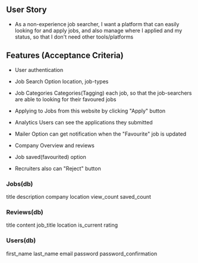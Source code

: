 ## User Story
* As a non-experience job searcher, I want a platform that can easily looking for and apply jobs, and also manage where I applied and my status, so that I don't need other tools/platforms

## Features (Acceptance Criteria)
* User authentication

* Job Search Option
    location, job-types

* Job Categories
    Categories(Tagging) each job, so that the job-searchers are able to looking for their favoured jobs

* Applying to Jobs from this website by clicking "Apply" button

* Analytics
    Users can see the applications they submitted

* Mailer Option
    can get notification when the "Favourite" job is updated

* Company Overview and reviews

* Job saved(favourited) option

* Recruiters also can "Reject" button

### Jobs(db) 
title
description
company
location
view_count
saved_count

### Reviews(db)
title
content
job_title
location
is_current
rating

### Users(db)
first_name
last_name
email
password
password_confirmation